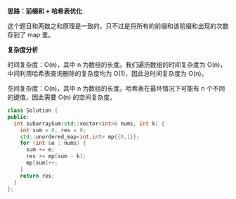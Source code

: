 **思路：前缀和 + 哈希表优化**

这个题目和两数之和原理是一致的，只不过是将所有的前缀和该前缀和出现的次数存到了 map 里。

**复杂度分析**

时间复杂度：O(n)，其中 n 为数组的长度。我们遍历数组的时间复杂度为 O(n)，中间利用哈希表查询删除的复杂度均为 O(1)，因此总时间复杂度为 O(n)。

空间复杂度：O(n)，其中 n 为数组的长度。哈希表在最坏情况下可能有 n 个不同的键值，因此需要 O(n) 的空间复杂度。

```c++
class Solution {
public:
  int subarraySum(std::vector<int>& nums, int k) {
    int sum = 0, res = 0;
    std::unordered_map<int,int> mp{{0,1}};
    for (int &e : nums) {
      sum += e;
      res += mp[sum - k];
      mp[sum]++;
    }
    return res;
  }
};
```

